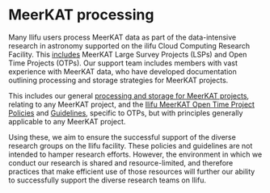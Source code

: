 # MeerKAT processing

Many Ilifu users process MeerKAT data as part of the data-intensive research in astronomy supported on the ilifu Cloud Computing Research Facility. This [includes](https://skaafrica.atlassian.net/servicedesk/customer/portal/1/topic/bc9d6ad2-8321-4e13-a97a-d19d6d019a1c/article/349339747) MeerKAT Large Survey Projects (LSPs) and Open Time Projects (OTPs). Our support team includes members with vast experience with MeerKAT data, who have developed documentation outlining processing and storage strategies for MeerKAT projects.

This includes our general <a href="/astronomy/Ilifu_Processing_and_Storage_for_MeerKAT_projects.pdf">processing and storage for MeerKAT projects</a>, relating to any MeerKAT project, and the <a href="/astronomy/Ilifu_MeerKAT_Open_Time_Project_Policies.pdf">Ilifu MeerKAT Open Time Project Policies</a> and <a href="/astronomy/Ilifu_MeerKAT_Open_Time_Project_Guidelines.pdf">Guidelines</a>, specific to OTPs, but with principles generally applicable to any MeerKAT project.

Using these, we aim to ensure the successful support of the diverse research groups on the Ilifu facility. These policies and guidelines are not intended to hamper research efforts. However, the environment in which we conduct our research is shared and resource-limited, and therefore practices that make efficient use of those resources will further our ability to successfully support the diverse research teams on Ilifu.
